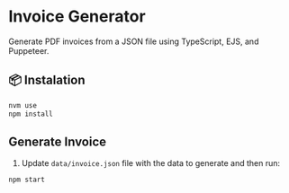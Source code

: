 # Invoice Generator

Generate PDF invoices from a JSON file using TypeScript, EJS, and Puppeteer.

## 📦 Instalation

```bash
nvm use
npm install
```

## Generate Invoice

1. Update `data/invoice.json` file with the data to generate and then run:

```bash
npm start
```